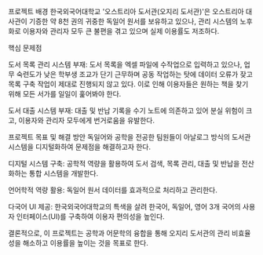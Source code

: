 프로젝트 배경
한국외국어대학교 '오스트리아 도서관(오지리 도서관)'은 오스트리아 대사관이 기증한 약 8천 권의 귀중한 독일어 원서를 보유하고 있으나, 관리 시스템의 노후화로 이용자와 관리자 모두 큰 불편을 겪고 있으며 실제 이용률도 저조하다.

핵심 문제점

도서 목록 관리 시스템 부재: 도서 목록을 엑셀 파일에 수작업으로 입력하고 있으나, 업무 숙련도가 낮은 학부생 조교가 단기 근무하며 공동 작업하는 탓에 데이터 오류가 잦고 목록 구축 작업이 제대로 진행되지 않고 있다. 이로 인해 이용자들은 원하는 책을 찾기 위해 모든 서가를 일일이 훑어봐야 한다.

도서 대출 시스템 부재: 대출 및 반납 기록을 수기 노트에 의존하고 있어 분실 위험이 크고, 이용자와 관리자 모두에게 번거로움을 유발한다.

프로젝트 목표 및 해결 방안
독일어와 공학을 전공한 팀원들이 아날로그 방식의 도서관 시스템을 디지털화하여 문제점을 해결하고자 한다.

디지털 시스템 구축: 공학적 역량을 활용하여 도서 검색, 목록 관리, 대출 및 반납을 전산화하는 통합 시스템을 개발한다.

언어학적 역량 활용: 독일어 원서 데이터를 효과적으로 처리하고 관리한다.

다국어 UI 제공: 한국외국어대학교의 특색을 살려 한국어, 독일어, 영어 3개 국어의 사용자 인터페이스(UI)를 구축하여 이용자 편의성을 높인다.

결론적으로, 이 프로젝트는 공학과 어문학의 융합을 통해 오지리 도서관의 관리 비효율성을 해소하고 이용률을 높이는 것을 목표로 한다.
